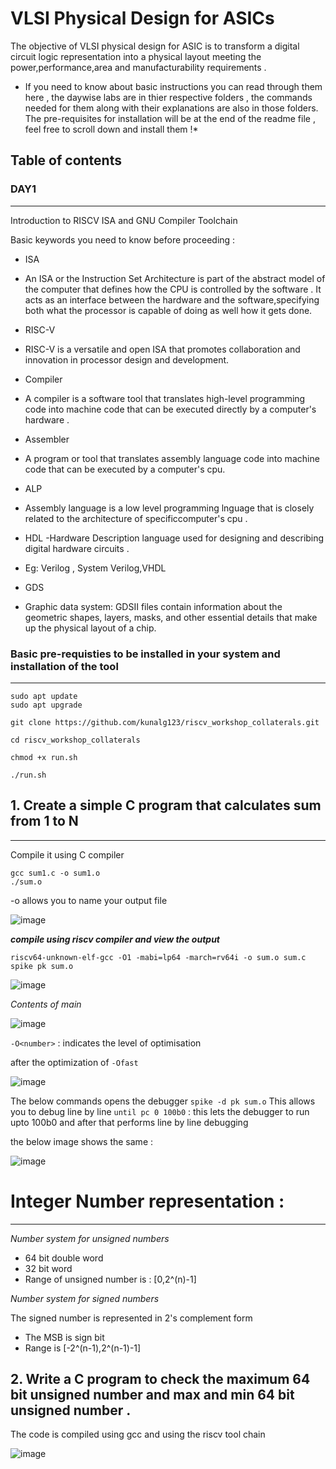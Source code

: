 
# VLSI Physical Design for ASICs 

The objective of VLSI physical design for ASIC is to transform a digital circuit logic representation into a physical layout meeting the power,performance,area and manufacturability requirements .


* If you need to know about basic instructions you can read through them here , the daywise labs are in thier respective folders , the commands needed for them along with their explanations are also in those folders. The pre-requisites for installation will be at the end of the readme file , feel free to scroll down and install them !*


## Table of contents 

### DAY1
****
Introduction to RISCV ISA and GNU Compiler Toolchain


Basic keywords you need to know before proceeding :

* ISA
 - An ISA or the Instruction Set Architecture is part of the abstract model of the computer that defines how the CPU is controlled by the software . It acts as an interface between the hardware and the software,specifying both what the processor is capable of doing as well how it gets done.
 
 
* RISC-V
 - RISC-V is a versatile and open ISA that promotes collaboration and innovation in processor design and development.
  

* Compiler
 - A compiler is a software tool  that translates high-level programming code into machine code that can be executed directly by a computer's hardware .
 
 
* Assembler
 - A program or tool that translates assembly language code into machine code that can be executed by a computer's cpu.
 
* ALP
 - Assembly language is a low level programming lnguage that is closely related to the architecture of specificcomputer's cpu .
 
 
* HDL
 -Hardware Description language used for designing and describing digital hardware circuits . 
 - Eg: Verilog , System Verilog,VHDL
 
 
* GDS
 - Graphic data system: GDSII files contain information about the geometric shapes, layers, masks, and other essential details that make up the physical layout of a chip.
 
 
 
 
 
### Basic pre-requisties to be installed in your system and installation of the tool 
*****

```
sudo apt update 
sudo apt upgrade 

git clone https://github.com/kunalg123/riscv_workshop_collaterals.git

cd riscv_workshop_collaterals

chmod +x run.sh
 
./run.sh
```

## 1. Create a simple C program that calculates sum from 1 to N
****


Compile it using C compiler 
 ```
 gcc sum1.c -o sum1.o
 ./sum.o
 ```
-o allows you to name your output file

![image](https://github.com/DineshVenkatG/ASIC_Physical_Design/assets/99543009/4a0f0407-68c2-467c-8b85-fcde75a21101)

_____compile using riscv compiler and view the output_____
```
riscv64-unknown-elf-gcc -O1 -mabi=lp64 -march=rv64i -o sum.o sum.c
spike pk sum.o
```
![image](https://github.com/DineshVenkatG/ASIC_Physical_Design/assets/99543009/697552a7-4f2c-48c4-a2ac-c636afe53dce)

*Contents of main*

![image](https://github.com/DineshVenkatG/ASIC_Physical_Design/assets/99543009/1c663ae0-ad06-4a87-b12b-8c9cb6ff6349)

```-O<number>```  :  indicates the level of optimisation 

after the optimization of  ```-Ofast```

![image](https://github.com/DineshVenkatG/ASIC_Physical_Design/assets/99543009/aa778c08-6b4c-4fca-8a98-c13a8627522e)

The below commands opens the debugger 
``` spike -d pk sum.o ```
This allows you to debug line by line 
``` until pc 0 100b0 ``` : this lets the debugger to run upto 100b0 and after that performs line by line debugging 

the below image shows the same :

![image](https://github.com/DineshVenkatG/ASIC_Physical_Design/assets/99543009/cee87279-e3bf-4236-9853-32fbaaf5b22e)

# Integer Number representation :
------------
*Number system for unsigned numbers*

* 64 bit double word
* 32 bit word
* Range of unsigned number is : [0,2^(n)-1]

*Number system for signed numbers*

The signed number is represented in 2's complement form
* The MSB is sign bit 
* Range is [-2^(n-1),2^(n-1)-1]



## 2. Write a C program to check the maximum 64 bit unsigned number and max and min 64 bit unsigned number .
The code is compiled using gcc and using the riscv tool chain 

![image](https://github.com/DineshVenkatG/ASIC_Physical_Design/assets/99543009/735922df-ba95-4317-b0fd-2410aa3e9ac3)


